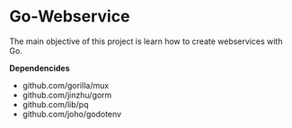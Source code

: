 # Go-Webservice

The main objective of this project is learn how to create webservices with Go.


**Dependencides**
* github.com/gorilla/mux
* github.com/jinzhu/gorm
* github.com/lib/pq
* github.com/joho/godotenv
